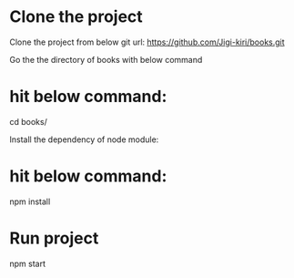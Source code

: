 # Clone the project

Clone the project from below git url: https://github.com/Jigi-kiri/books.git

Go the the directory of books with below command
# hit below command:
cd books/

Install the dependency of node module:
# hit below command:
npm install


# Run project
npm start


